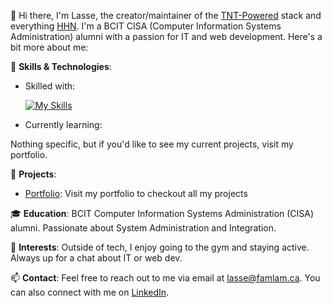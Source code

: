 👋 Hi there, I'm Lasse, the creator/maintainer of the [TNT-Powered](https://create.tntstack.org) stack and everything [HHN](https://www.famlam.ca). I'm a BCIT CISA (Computer Information Systems Administration) alumni with a passion for IT and web development. Here's a bit more about me:

🚀 **Skills & Technologies**:

- Skilled with:

  [![My Skills](https://skillicons.dev/icons?i=windows,bash,azure,aws,cloudflare,react,next,ts,tailwind,mysql,prisma)](https://skillicons.dev)

- Currently learning:

Nothing specific, but if you'd like to see my current projects, visit my portfolio.

💼 **Projects**:

- [Portfolio](https://lasse.famlam.ca): Visit my portfolio to checkout all my projects

🎓 **Education**:
BCIT Computer Information Systems Administration (CISA) alumni. Passionate about System Administration and Integration.

🌟 **Interests**:
Outside of tech, I enjoy going to the gym and staying active. Always up for a chat about IT or web dev.

📫 **Contact**:
Feel free to reach out to me via email at [lasse@famlam.ca](mailto:lasse@famlam.ca). You can also connect with me on [LinkedIn](https://www.linkedin.com/in/lasse-lammers-90a050234/).
